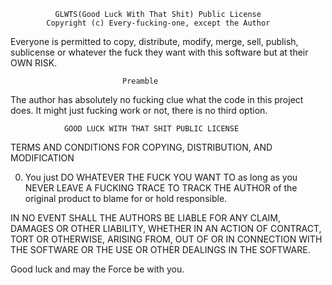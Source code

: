               GLWTS(Good Luck With That Shit) Public License
            Copyright (c) Every-fucking-one, except the Author

Everyone is permitted to copy, distribute, modify, merge, sell, publish,
sublicense or whatever the fuck they want with this software but at their
OWN RISK.

                             Preamble

The author has absolutely no fucking clue what the code in this project
does. It might just fucking work or not, there is no third option.


                GOOD LUCK WITH THAT SHIT PUBLIC LICENSE
   TERMS AND CONDITIONS FOR COPYING, DISTRIBUTION, AND MODIFICATION

  0. You just DO WHATEVER THE FUCK YOU WANT TO as long as you NEVER LEAVE
A FUCKING TRACE TO TRACK THE AUTHOR of the original product to blame for
or hold responsible.

IN NO EVENT SHALL THE AUTHORS BE LIABLE FOR ANY CLAIM, DAMAGES OR OTHER
LIABILITY, WHETHER IN AN ACTION OF CONTRACT, TORT OR OTHERWISE, ARISING
FROM, OUT OF OR IN CONNECTION WITH THE SOFTWARE OR THE USE OR OTHER
DEALINGS IN THE SOFTWARE.

Good luck and may the Force be with you.

